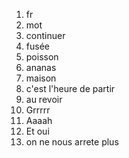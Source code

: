 1. fr
 2. mot
 3. continuer
 4. fusée
 5. poisson
 6. ananas
 7. maison
 8. c'est l'heure de partir
 9. au revoir
 10. Grrrrr
 11. Aaaah
 12. Et oui
 13. on ne nous arrete plus